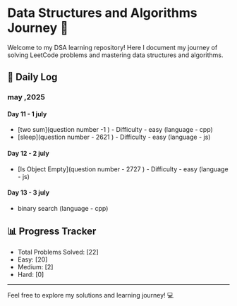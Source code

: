 # Data Structures and Algorithms Journey 🚀

Welcome to my DSA learning repository! Here I document my journey of solving LeetCode problems and mastering data structures and algorithms.

## 📝 Daily Log

### may ,2025

#### Day 11 - 1 july
- [two sum](question number -1 ) - Difficulty - easy  (language - cpp)
- [sleep](question number - 2621 ) - Difficulty - easy  (language - js)

#### Day 12 - 2 july
- [Is Object Empty](question number - 2727 ) - Difficulty - easy  (language - js)

#### Day 13 - 3 july
- binary search (language - cpp)


## 📊 Progress Tracker
- Total Problems Solved: [22]
- Easy: [20]
- Medium: [2]
- Hard: [0]

---
Feel free to explore my solutions and learning journey! 💻
